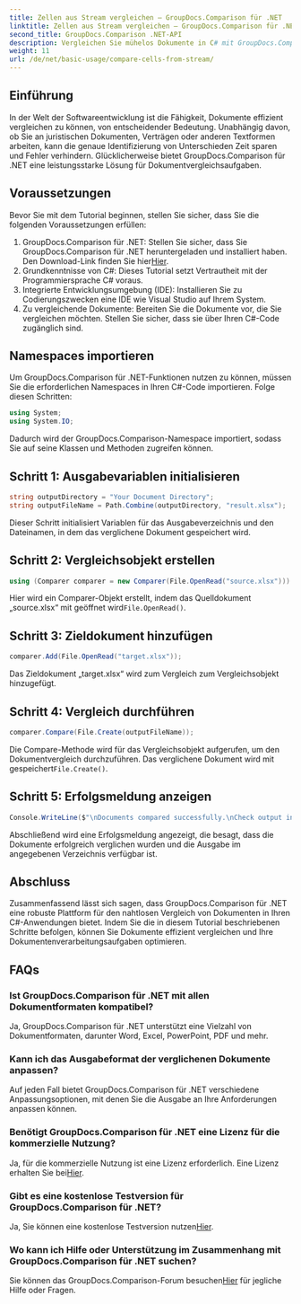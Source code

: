 ```yaml
---
title: Zellen aus Stream vergleichen – GroupDocs.Comparison für .NET
linktitle: Zellen aus Stream vergleichen – GroupDocs.Comparison für .NET
second_title: GroupDocs.Comparison .NET-API
description: Vergleichen Sie mühelos Dokumente in C# mit GroupDocs.Comparison für .NET. Optimieren Sie Ihre Dokumentenverarbeitungsaufgaben ganz einfach.
weight: 11
url: /de/net/basic-usage/compare-cells-from-stream/
---
```

## Einführung
In der Welt der Softwareentwicklung ist die Fähigkeit, Dokumente effizient vergleichen zu können, von entscheidender Bedeutung. Unabhängig davon, ob Sie an juristischen Dokumenten, Verträgen oder anderen Textformen arbeiten, kann die genaue Identifizierung von Unterschieden Zeit sparen und Fehler verhindern. Glücklicherweise bietet GroupDocs.Comparison für .NET eine leistungsstarke Lösung für Dokumentvergleichsaufgaben.
## Voraussetzungen
Bevor Sie mit dem Tutorial beginnen, stellen Sie sicher, dass Sie die folgenden Voraussetzungen erfüllen:
1.  GroupDocs.Comparison für .NET: Stellen Sie sicher, dass Sie GroupDocs.Comparison für .NET heruntergeladen und installiert haben. Den Download-Link finden Sie hier[Hier](https://releases.groupdocs.com/comparison/net/).
2. Grundkenntnisse von C#: Dieses Tutorial setzt Vertrautheit mit der Programmiersprache C# voraus.
3. Integrierte Entwicklungsumgebung (IDE): Installieren Sie zu Codierungszwecken eine IDE wie Visual Studio auf Ihrem System.
4. Zu vergleichende Dokumente: Bereiten Sie die Dokumente vor, die Sie vergleichen möchten. Stellen Sie sicher, dass sie über Ihren C#-Code zugänglich sind.

## Namespaces importieren
Um GroupDocs.Comparison für .NET-Funktionen nutzen zu können, müssen Sie die erforderlichen Namespaces in Ihren C#-Code importieren. Folge diesen Schritten:

```csharp
using System;
using System.IO;
```
Dadurch wird der GroupDocs.Comparison-Namespace importiert, sodass Sie auf seine Klassen und Methoden zugreifen können.

## Schritt 1: Ausgabevariablen initialisieren
```csharp
string outputDirectory = "Your Document Directory";
string outputFileName = Path.Combine(outputDirectory, "result.xlsx");
```
Dieser Schritt initialisiert Variablen für das Ausgabeverzeichnis und den Dateinamen, in dem das verglichene Dokument gespeichert wird.
## Schritt 2: Vergleichsobjekt erstellen
```csharp
using (Comparer comparer = new Comparer(File.OpenRead("source.xlsx")))
```
 Hier wird ein Comparer-Objekt erstellt, indem das Quelldokument „source.xlsx“ mit geöffnet wird`File.OpenRead()`.
## Schritt 3: Zieldokument hinzufügen
```csharp
comparer.Add(File.OpenRead("target.xlsx"));
```
Das Zieldokument „target.xlsx“ wird zum Vergleich zum Vergleichsobjekt hinzugefügt.
## Schritt 4: Vergleich durchführen
```csharp
comparer.Compare(File.Create(outputFileName));
```
 Die Compare-Methode wird für das Vergleichsobjekt aufgerufen, um den Dokumentvergleich durchzuführen. Das verglichene Dokument wird mit gespeichert`File.Create()`.
## Schritt 5: Erfolgsmeldung anzeigen
```csharp
Console.WriteLine($"\nDocuments compared successfully.\nCheck output in {outputDirectory}.");
```
Abschließend wird eine Erfolgsmeldung angezeigt, die besagt, dass die Dokumente erfolgreich verglichen wurden und die Ausgabe im angegebenen Verzeichnis verfügbar ist.

## Abschluss
Zusammenfassend lässt sich sagen, dass GroupDocs.Comparison für .NET eine robuste Plattform für den nahtlosen Vergleich von Dokumenten in Ihren C#-Anwendungen bietet. Indem Sie die in diesem Tutorial beschriebenen Schritte befolgen, können Sie Dokumente effizient vergleichen und Ihre Dokumentenverarbeitungsaufgaben optimieren.
## FAQs
### Ist GroupDocs.Comparison für .NET mit allen Dokumentformaten kompatibel?
Ja, GroupDocs.Comparison für .NET unterstützt eine Vielzahl von Dokumentformaten, darunter Word, Excel, PowerPoint, PDF und mehr.
### Kann ich das Ausgabeformat der verglichenen Dokumente anpassen?
Auf jeden Fall bietet GroupDocs.Comparison für .NET verschiedene Anpassungsoptionen, mit denen Sie die Ausgabe an Ihre Anforderungen anpassen können.
### Benötigt GroupDocs.Comparison für .NET eine Lizenz für die kommerzielle Nutzung?
 Ja, für die kommerzielle Nutzung ist eine Lizenz erforderlich. Eine Lizenz erhalten Sie bei[Hier](https://purchase.groupdocs.com/buy).
### Gibt es eine kostenlose Testversion für GroupDocs.Comparison für .NET?
 Ja, Sie können eine kostenlose Testversion nutzen[Hier](https://releases.groupdocs.com/).
### Wo kann ich Hilfe oder Unterstützung im Zusammenhang mit GroupDocs.Comparison für .NET suchen?
 Sie können das GroupDocs.Comparison-Forum besuchen[Hier](https://forum.groupdocs.com/c/comparison/12) für jegliche Hilfe oder Fragen.